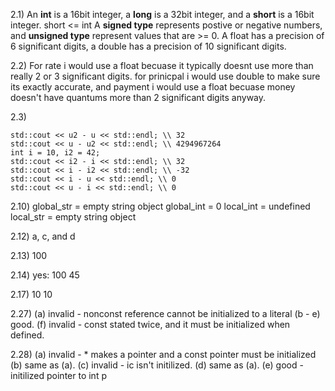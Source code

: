
2.1) An **int** is a 16bit integer, a **long** is a 32bit integer, and a **short** is a 16bit integer.
short <= int
A **signed type** represents postive or negative numbers, and **unsigned type** represent values
that are >= 0.
A float has a precision of 6 significant digits, a double has a precision of 10 significant digits.

2.2) For rate i would use a float becuase it typically doesnt use more than really 2 or 3 significant digits.
for prinicpal i would use double to make sure its exactly accurate, and payment i would 
use a float becuase money doesn't have quantums more than 2 significant digits anyway.

2.3)
```unsigned u = 10, u2 = 42;
std::cout << u2 - u << std::endl; \\ 32
std::cout << u - u2 << std::endl; \\ 4294967264
int i = 10, i2 = 42;
std::cout << i2 - i << std::endl; \\ 32
std::cout << i - i2 << std::endl; \\ -32
std::cout << i - u << std::endl; \\ 0
std::cout << u - i << std::endl; \\ 0
```

2.10) global_str = empty string object
global_int = 0
local_int = undefined
local_str = empty string object

2.12) a, c, and d

2.13) 100

2.14) yes: 100 45

2.17) 10 10

2.27) (a) invalid - nonconst reference cannot be initialized to a literal
(b - e) good. (f) invalid - const stated twice, and it must be initialized when defined.

2.28) (a) invalid - * makes a pointer and a const pointer must be initialized
(b) same as (a). (c) invalid - ic isn't initilized. 
(d) same as (a). (e) good - initilized pointer to int p


